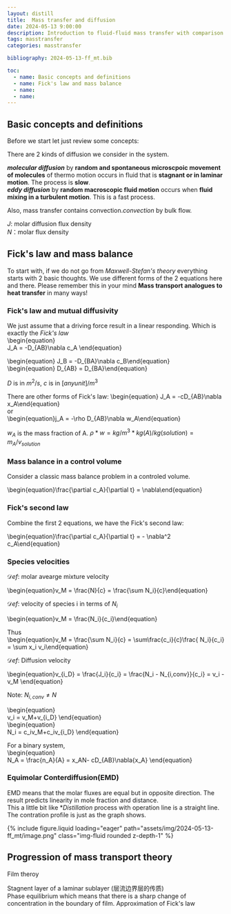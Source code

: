 ```yaml
---
layout: distill
title:  Mass transfer and diffusion
date: 2024-05-13 9:00:00
description: Introduction to fluid-fluid mass transfer with comparison between different models and an introduction to Maxwell Stefan law
tags: masstransfer
categories: masstransfer

bibliography: 2024-05-13-ff_mt.bib

toc:
  - name: Basic concepts and definitions
  - name: Fick's law and mass balance
  - name: 
  - name: 
---
```


## Basic concepts and definitions

Before we start let just review some concepts:  

There are 2 kinds of diffusion we consider in the system.  

***molecular diffusion*** by **random and spontaneous microscpoic movement of molecules** of thermo motion occurs in fluid that is **stagnant or in laminar motion**. The process is **slow**.  
***eddy diffusion*** by **random macroscopic fluid motion** occurs when **fluid mixing in a turbulent motion**. This is a fast process.  

Also, mass transfer contains convection.*convection* by bulk flow.  

$J$: molar diffusion flux density  
$N$：molar flux density  

## Fick's law and mass balance

To start with, if we do not go from *Maxwell-Stefan's theory* everything starts with 2 basic thoughts. We use different forms of the 2 equations here and there. Please remember this in your mind **Mass transport analogues to heat transfer** in many ways!  

### Fick's law and mutual diffusivity

We just assume that a driving force result in a linear responding. Which is exactly the *Fick's law*  
\begin{equation}  
J_A = -D_{AB}\nabla c_A
\end{equation}  

\begin{equation} J_B = -D_{BA}\nabla c_B\end{equation}  
\begin{equation} D_{AB} = D_{BA}\end{equation}  

$D$ is in $m^2/s$, $c$ is in $[anyunit]/m^3$  

There are other forms of Fick's law:
\begin{equation} J_A = -cD_{AB}\nabla x_A\end{equation}  
or  
\begin{equation}j_A = -\rho D_{AB}\nabla w_A\end{equation}  

$w_A$ is the mass fraction of A. $\rho * w = kg/m^3* kg(A)/kg(solution) = m_A/v_{solution}$  

### Mass balance in a control volume

Consider a classic mass balance problem in a controled volume.  

\begin{equation}\frac{\partial c_A}{\partial t} = \nabla\end{equation}  

### Fick's second law

Combine the first 2 equations, we have the Fick's second law:  

\begin{equation}\frac{\partial c_A}{\partial t} = - \nabla^2 c_A\end{equation}  

### Species velocities

$\mathcal Def$: molar avearge mixture velocity  

\begin{equation}v_M = \frac{N}{c} = \frac{\sum N_i}{c}\end{equation}  

$\mathcal Def$: velocity of species i in terms of $N_i$

\begin{equation}v_M = \frac{N_i}{c_i}\end{equation}  

Thus  
\begin{equation}v_M =  \frac{\sum N_i}{c} = \sum\frac{c_i}{c}\frac{ N_i}{c_i} = \sum x_i v_i\end{equation}  

$\mathcal Def$:  Diffusion velocity  

\begin{equation}v_{i_D} = \frac{J_i}{c_i} = \frac{N_i - N_{i,conv}}{c_i} = v_i - v_M
\end{equation}  

Note: $N_{i,conv} \neq N$  

\begin{equation}  
v_i = v_M+v_{i_D}
\end{equation}  
\begin{equation}  
N_i = c_iv_M+c_iv_{i_D}
\end{equation}  

For a binary system,  
\begin{equation}  
N_A = \frac{n_A}{A} = x_AN- cD_{AB}\nabla{x_A}
\end{equation}  

### Equimolar Conterdiffusion(EMD)  

EMD means that the molar fluxes are equal but in opposite direction. The result predicts linearity in mole fraction and distance.  
This a little bit like **Distillation* process with operation line is a straight line. The contration profile is just as the graph shows.  

<div class="row mt-5">
    <div class="col-sm mt-5 mt-md-0">
        {% include figure.liquid loading="eager" path="assets/img/2024-05-13-ff_mt/image.png" class="img-fluid rounded z-depth-1" %}
    </div>
</div>

## Progression of mass transport theory

Film theroy

Stagnent layer of a laminar sublayer (层流边界层的传质)  
Phase equilibrium which means that there is a sharp change of concentration in the boundary of film.
Approximation of Fick's law  

